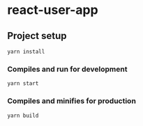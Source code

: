 # react-user-app

## Project setup
```
yarn install
```

### Compiles and run for development
```
yarn start
```

### Compiles and minifies for production
```
yarn build
```
